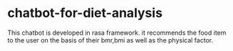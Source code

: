# chatbot-for-diet-analysis
This chatbot is developed in rasa framework. it recommends the food item to the user on the basis of their bmr,bmi as well as the physical factor.
